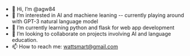 - 👋 Hi, I’m @agw84
- 👀 I’m interested in AI and machiene leaning -- currently playing around with GPT-3 natural language model
- 🌱 I’m currently learning python and flask for web app development
- 💞️ I’m looking to collaborate on projects involving AI and language education.
- 📫 How to reach me: wattsmart@gmail.com

<!---
agw84/agw84 is a ✨ special ✨ repository because its `README.md` (this file) appears on your GitHub profile.
You can click the Preview link to take a look at your changes.
--->
